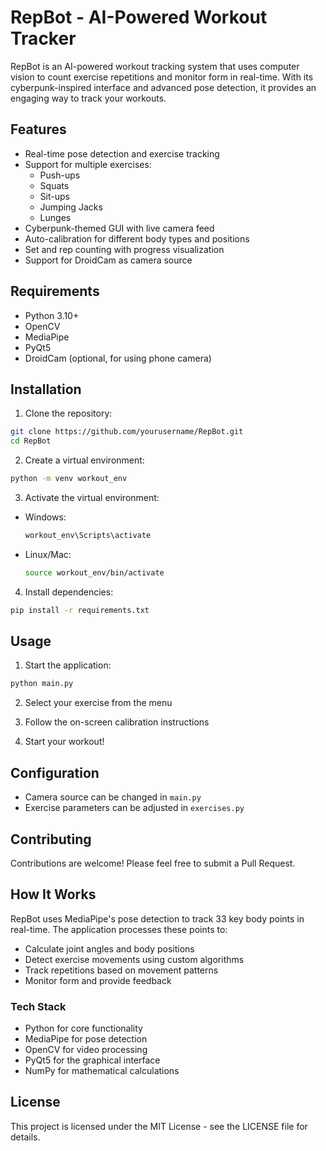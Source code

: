 # RepBot - AI-Powered Workout Tracker

RepBot is an AI-powered workout tracking system that uses computer vision to count exercise repetitions and monitor form in real-time. With its cyberpunk-inspired interface and advanced pose detection, it provides an engaging way to track your workouts.

## Features

- Real-time pose detection and exercise tracking
- Support for multiple exercises:
  - Push-ups
  - Squats
  - Sit-ups
  - Jumping Jacks
  - Lunges
- Cyberpunk-themed GUI with live camera feed
- Auto-calibration for different body types and positions
- Set and rep counting with progress visualization
- Support for DroidCam as camera source

## Requirements

- Python 3.10+
- OpenCV
- MediaPipe
- PyQt5
- DroidCam (optional, for using phone camera)

## Installation

1. Clone the repository:
```bash
git clone https://github.com/yourusername/RepBot.git
cd RepBot
```

2. Create a virtual environment:
```bash
python -m venv workout_env
```

3. Activate the virtual environment:
- Windows:
  ```bash
  workout_env\Scripts\activate
  ```
- Linux/Mac:
  ```bash
  source workout_env/bin/activate
  ```

4. Install dependencies:
```bash
pip install -r requirements.txt
```

## Usage

1. Start the application:
```bash
python main.py
```

2. Select your exercise from the menu

3. Follow the on-screen calibration instructions

4. Start your workout!

## Configuration

- Camera source can be changed in `main.py`
- Exercise parameters can be adjusted in `exercises.py`

## Contributing

Contributions are welcome! Please feel free to submit a Pull Request.

## How It Works

RepBot uses MediaPipe's pose detection to track 33 key body points in real-time. The application processes these points to:
- Calculate joint angles and body positions
- Detect exercise movements using custom algorithms
- Track repetitions based on movement patterns
- Monitor form and provide feedback

### Tech Stack
- Python for core functionality
- MediaPipe for pose detection
- OpenCV for video processing
- PyQt5 for the graphical interface
- NumPy for mathematical calculations

## License

This project is licensed under the MIT License - see the LICENSE file for details.